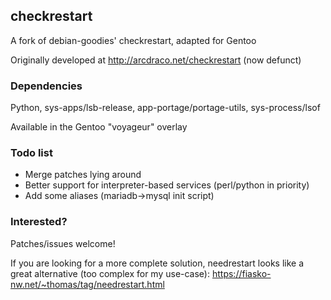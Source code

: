 ## checkrestart
A fork of debian-goodies' checkrestart, adapted for Gentoo

Originally developed at http://arcdraco.net/checkrestart (now defunct)

### Dependencies
Python, sys-apps/lsb-release, app-portage/portage-utils, sys-process/lsof

Available in the Gentoo "voyageur" overlay

### Todo list
* Merge patches lying around
* Better support for interpreter-based services (perl/python in priority)
* Add some aliases (mariadb->mysql init script)

### Interested?

Patches/issues welcome!

If you are looking for a more complete solution, needrestart looks like a great alternative (too complex for my use-case): https://fiasko-nw.net/~thomas/tag/needrestart.html
